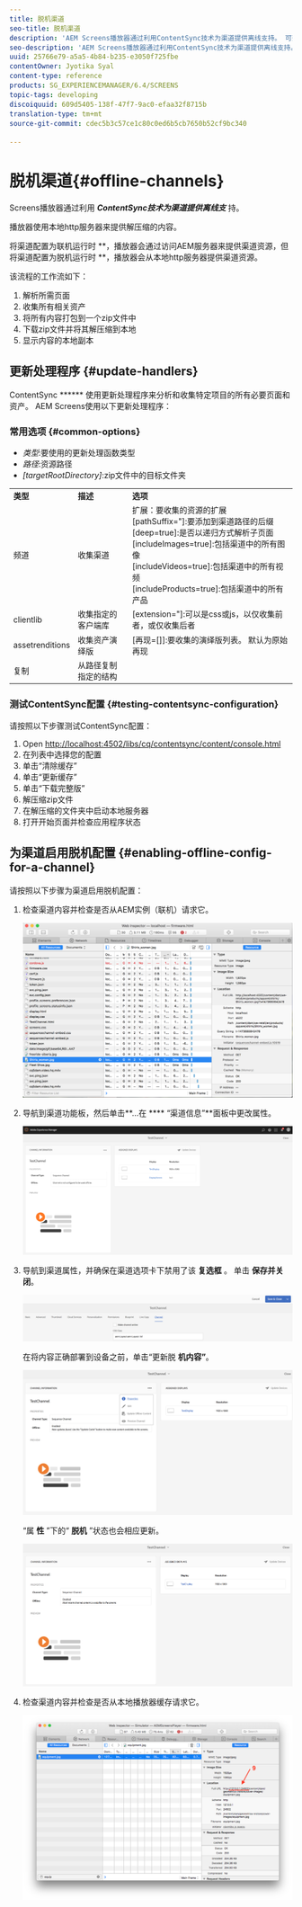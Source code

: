 ```yaml
---
title: 脱机渠道
seo-title: 脱机渠道
description: 'AEM Screens播放器通过利用ContentSync技术为渠道提供离线支持。 可查看本页以了解有关更新处理程序和为渠道启用脱机配置的更多信息。  '
seo-description: 'AEM Screens播放器通过利用ContentSync技术为渠道提供离线支持。 可查看本页以了解有关更新处理程序和为渠道启用脱机配置的更多信息。  '
uuid: 25766e79-a5a5-4b84-b235-e3050f725fbe
contentOwner: Jyotika Syal
content-type: reference
products: SG_EXPERIENCEMANAGER/6.4/SCREENS
topic-tags: developing
discoiquuid: 609d5405-138f-47f7-9ac0-efaa32f8715b
translation-type: tm+mt
source-git-commit: cdec5b3c57ce1c80c0ed6b5cb7650b52cf9bc340

---
```



# 脱机渠道{#offline-channels}

Screens播放器通过利用 ***ContentSync技术为渠道提供离线支*** 持。

播放器使用本地http服务器来提供解压缩的内容。

将渠道配置为联机运行时 **，播放器会通过访问AEM服务器来提供渠道资源，但将渠道配置为脱机运行时 **，播放器会从本地http服务器提供渠道资源。

该流程的工作流如下：

1. 解析所需页面
1. 收集所有相关资产
1. 将所有内容打包到一个zip文件中
1. 下载zip文件并将其解压缩到本地
1. 显示内容的本地副本

## 更新处理程序 {#update-handlers}

ContentSync ****** 使用更新处理程序来分析和收集特定项目的所有必要页面和资产。 AEM Screens使用以下更新处理程序：

### 常用选项 {#common-options}

* *类型*:要使用的更新处理函数类型
* *路径*:资源路径
* *[targetRootDirectory]*:zip文件中的目标文件夹

<table> 
 <tbody>
  <tr>
   <td><strong>类型</strong></td> 
   <td><strong>描述</strong></td> 
   <td><strong>选项</strong></td> 
  </tr>
  <tr>
   <td>频道</td> 
   <td>收集渠道</td> 
   <td>扩展：要收集的资源的扩展<br /> [pathSuffix="]:要添加到渠道路径的后缀<br /> [deep=true]:是否以递归方式解析子页面<br /> [includeImages=true]:包括渠道中的所有图像<br /> [includeVideos=true]:包括渠道中的所有视频<br /> [includeProducts=true]:包括渠道中的所有产品</td> 
  </tr>
  <tr>
   <td>clientlib</td> 
   <td>收集指定的客户端库</td> 
   <td>[extension="]:可以是css或js，以仅收集前者，或仅收集后者</td> 
  </tr>
  <tr>
   <td>assetrenditions</td> 
   <td>收集资产演绎版</td> 
   <td>[再现=[]]:要收集的演绎版列表。 默认为原始再现</td> 
  </tr>
  <tr>
   <td>复制</td> 
   <td>从路径复制指定的结构</td> 
   <td> </td> 
  </tr>
 </tbody>
</table>

### 测试ContentSync配置 {#testing-contentsync-configuration}

请按照以下步骤测试ContentSync配置：

1. Open [http://localhost:4502/libs/cq/contentsync/content/console.html](http://localhost:4502/libs/cq/contentsync/content/console.html)
1. 在列表中选择您的配置
1. 单击“清除缓存”
1. 单击“更新缓存”
1. 单击“下载完整版”
1. 解压缩zip文件
1. 在解压缩的文件夹中启动本地服务器
1. 打开开始页面并检查应用程序状态

## 为渠道启用脱机配置 {#enabling-offline-config-for-a-channel}

请按照以下步骤为渠道启用脱机配置：

1. 检查渠道内容并检查是否从AEM实例（联机）请求它。

   ![chlimage_1-15](assets/chlimage_1-15.png)

1. 导航到渠道功能板，然后单击**...在 **** “渠道信息”**面板中更改属性。

   ![chlimage_1-16](assets/chlimage_1-16.png)

1. 导航到渠道属性，并确保在渠道选项卡下禁用了该 **复选框** 。 单击 **保存并关闭**。

   ![screen_shot_2017-12-19at122422pm](assets/screen_shot_2017-12-19at122422pm.png)

   在将内容正确部署到设备之前，单击“更新脱 **机内容”**。

   ![screen_shot_2017-12-19at122637pm](assets/screen_shot_2017-12-19at122637pm.png)

   “属 **性** ”下的“ **脱机** ”状态也会相应更新。

   ![screen_shot_2017-12-19at124735pm](assets/screen_shot_2017-12-19at124735pm.png)

1. 检查渠道内容并检查是否从本地播放器缓存请求它。

   ![chlimage_1-17](assets/chlimage_1-17.png)

